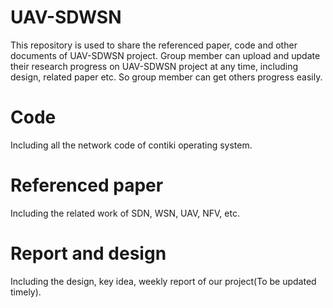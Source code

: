 # UAV-SDWSN

This repository is used to share the referenced paper, code and other documents of UAV-SDWSN project. Group member can upload and update their research progress on UAV-SDWSN project at any time, including design, related paper etc. So group member can get others progress easily.

# Code

Including all the network code of contiki operating system.

# Referenced paper

Including the related work of SDN, WSN, UAV, NFV, etc.

# Report and design

Including the design, key idea, weekly report of our project(To be updated timely). 
